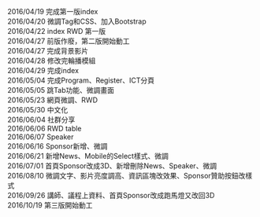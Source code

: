 2016/04/19 完成第一版index<br />
2016/04/20 微調Tag和CSS、加入Bootstrap<br />
2016/04/22 index RWD 第一版<br />
2016/04/27 前版作廢，第二版開始動工<br />
2016/04/27 完成背景影片<br />
2016/04/28 修改完輪播模組<br />
2016/04/29 完成index<br />
2016/05/04 完成Program、Register、ICT分頁<br />
2016/05/05 跳Tab功能、微調畫面<br />
2016/05/23 網頁微調、RWD<br />
2016/05/30 中文化<br />
2016/06/04 社群分享<br />
2016/06/06 RWD table<br />
2016/06/07 Speaker<br />
2016/06/16 Sponsor新增、微調<br />
2016/06/21 新增News、Mobile的Select樣式、微調<br />
2016/07/01 首頁Sponsor改成3D、新增刪除News、Speaker、微調<br />
2016/08/10 微調文字、影片亮度調高、資訊區塊改效果、Sponsor贊助按鈕改樣式<br />
2016/09/26 講師、議程上資料、首頁Sponsor改成跑馬燈又改回3D<br />
2016/10/19 第三版開始動工<br />
